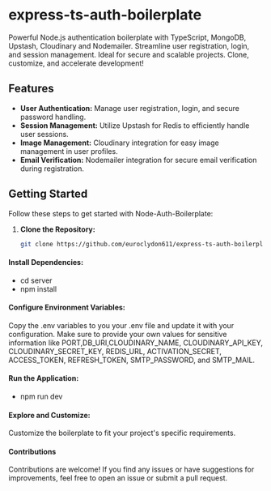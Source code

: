 # express-ts-auth-boilerplate

Powerful Node.js authentication boilerplate with TypeScript, MongoDB, Upstash, Cloudinary and Nodemailer. Streamline user registration, login, and session management. Ideal for secure and scalable projects. Clone, customize, and accelerate development!

## Features

- **User Authentication:** Manage user registration, login, and secure password handling.
- **Session Management:** Utilize Upstash for Redis to efficiently handle user sessions.
- **Image Management:** Cloudinary integration for easy image management in user profiles.
- **Email Verification:** Nodemailer integration for secure email verification during registration.

## Getting Started

Follow these steps to get started with Node-Auth-Boilerplate:

1. **Clone the Repository:**
   ```bash
   git clone https://github.com/euroclydon611/express-ts-auth-boilerplate.git


   ```

#### Install Dependencies:

- cd server
- npm install

#### Configure Environment Variables:

Copy the .env variables to you your .env file and update it with your configuration. Make sure to provide your own values for sensitive information like PORT,DB_URI,CLOUDINARY_NAME, CLOUDINARY_API_KEY, CLOUDINARY_SECRET_KEY, REDIS_URL, ACTIVATION_SECRET, ACCESS_TOKEN, REFRESH_TOKEN, SMTP_PASSWORD, and SMTP_MAIL.

#### Run the Application:

- npm run dev

#### Explore and Customize:

Customize the boilerplate to fit your project's specific requirements.

#### Contributions

Contributions are welcome! If you find any issues or have suggestions for improvements, feel free to open an issue or submit a pull request.
